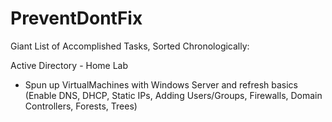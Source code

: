 # PreventDontFix

Giant List of Accomplished Tasks, Sorted Chronologically:

Active Directory - Home Lab

- Spun up VirtualMachines with Windows Server and refresh basics (Enable DNS, DHCP, Static IPs, Adding Users/Groups, Firewalls, Domain Controllers, Forests, Trees)
